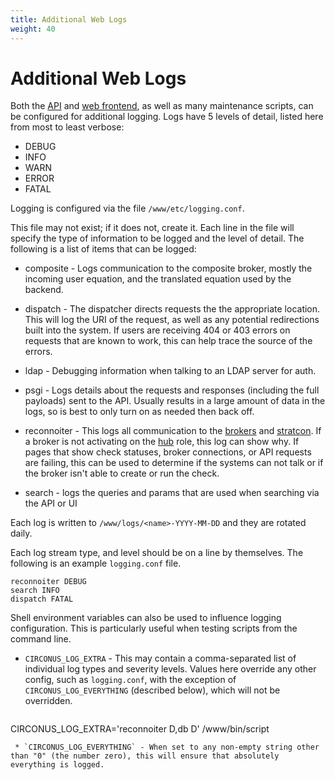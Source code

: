 ```yaml
---
title: Additional Web Logs
weight: 40
---
```


# Additional Web Logs

Both the [API](/circonus/on-premises/roles-services/api) and [web frontend](/circonus/on-premises/roles-services/web-frontend), as well as many maintenance scripts, can be configured for additional logging.  Logs have 5 levels of detail, listed here from most to least verbose:

 * DEBUG
 * INFO
 * WARN
 * ERROR
 * FATAL

Logging is configured via the file `/www/etc/logging.conf`.

This file may not exist; if it does not, create it.  Each line in the file will specify the type of information to be logged and the level of detail.  The following is a list of items that can be logged:

 * composite - Logs communication to the composite broker, mostly the incoming user equation, and the translated equation used by the backend.

 * dispatch - The dispatcher directs requests the the appropriate location. This will log the URI of the request, as well as any potential redirections built into the system.  If users are receiving 404 or 403 errors on requests that are known to work, this can help trace the source of the errors.

 * ldap - Debugging information when talking to an LDAP server for auth.

 * psgi - Logs details about the requests and responses (including the full payloads) sent to the API.  Usually results in a large amount of data in the logs, so is best to only turn on as needed then back off.

 * reconnoiter - This logs all communication to the [brokers](/circonus/on-premises/roles-services/broker) and [stratcon](/circonus/on-premises/roles-services/stratcon).  If a broker is not activating on the [hub](/circonus/on-premises/roles-services/hub) role, this log can show why.  If pages that show check statuses, broker connections, or API requests are failing, this can be used to determine if the systems can not talk or if the broker isn't able to create or run the check.

 * search - logs the queries and params that are used when searching via the API or UI

Each log is written to `/www/logs/<name>-YYYY-MM-DD` and they are rotated daily.

Each log stream type, and level should be on a line by themselves.  The following is an example `logging.conf` file.
```
reconnoiter DEBUG
search INFO
dispatch FATAL
```

Shell environment variables can also be used to influence logging configuration.   This is particularly useful when testing scripts from the command line.

 * `CIRCONUS_LOG_EXTRA` - This may contain a comma-separated list of individual log types and severity levels.  Values here override any other config, such as `logging.conf`, with the exception of `CIRCONUS_LOG_EVERYTHING` (described below), which will not be overridden.
   ```
CIRCONUS_LOG_EXTRA='reconnoiter D,db D' /www/bin/script

```
 * `CIRCONUS_LOG_EVERYTHING` - When set to any non-empty string other than "0" (the number zero), this will ensure that absolutely everything is logged.
